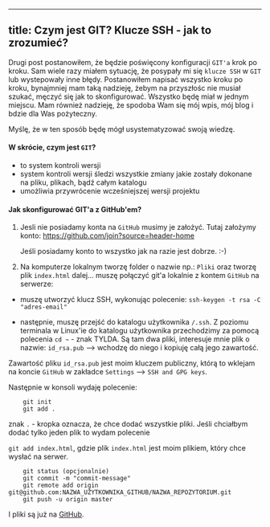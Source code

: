 ----
title: Czym jest GIT? Klucze SSH - jak to zrozumieć?
----

Drugi post postanowiłem, że będzie poświęcony konfiguracji `GIT'a` krok po
kroku.
Sam wiele razy miałem sytuację, że posypały mi się `klucze SSH` w `GIT` lub wystepowały inne błędy.
Postanowiłem napisać wszystko kroku po kroku, bynajmniej mam taką nadzieję, żebym na przyszłośc nie musiał szukać,
męczyć się jak to skonfigurować. Wszystko będę miał w jednym miejscu. Mam również nadzieję, że spodoba Wam się mój wpis, mój blog i bdzie dla Was pożyteczny.

Myślę, że w ten sposób będę mógł usystematyzować swoją wiedzę.

#### W skrócie, czym jest `GIT`?
* to system kontroli wersji
* system kontroli wersji śledzi wszystkie zmiany jakie zostały dokonane
na pliku, plikach, bądź całym katalogu
* umożliwia przywrócenie wcześniejszej wersji projektu


#### Jak skonfigurować GIT'a z GitHub'em?

1. Jesli nie posiadamy konta na `GitHub` musimy je założyć.
Tutaj założymy konto: <https://github.com/join?source=header-home>

    Jeśli posiadamy konto to wszystko jak na razie jest dobrze. :-)

2. Na komputerze lokalnym tworzę folder o nazwie np.:  `Pliki` oraz tworzę plik `index.html`
   dalej... muszę połączyć git'a lokalnie z kontem `GitHub` na serwerze:

* muszę utworzyć klucz SSH, wykonując polecenie: `ssh-keygen -t rsa -C "adres-email"`

* następnie, muszę przejść do katalogu użytkownika `/.ssh`. Z poziomu terminala w Linux'ie do katalogu użytkownika przechodzimy za pomocą
polecenia `cd ~` - znak TYLDA. Są tam dwa pliki, interesuje mnie plik o nazwie: `id_rsa.pub` --> wchodzę do niego i kopiuję całą jego zawartość.

Zawartość pliku `id_rsa.pub` jest moim kluczem publiczny, którą to wklejam na koncie `GitHub` w zakładce `Settings` --> `SSH and GPG keys`.

Następnie w konsoli wydaję polecenie:

```
    git init
    git add .
```

znak `.` - kropka oznacza, że chce dodać wszystkie pliki. Jeśli chciałbym dodać tylko jeden plik to wydam polecenie

`git add index.html`, gdzie plik `index.html` jest moim plikiem, który chce wysłać na serwer.



```
	git status (opcjonalnie)
	git commit -m "commit-message"
	git remote add origin git@github.com:NAZWA_UŻYTKOWNIKA_GITHUB/NAZWA_REPOZYTORIUM.git
	git push -u origin master
```


I pliki są już na [GitHub](http://www.github.com).